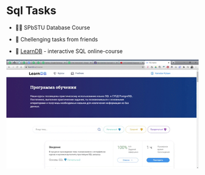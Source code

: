 # Sql Tasks

- 🧑‍🎓 SPbSTU Database Course

- 🤔 Chellenging tasks from friends

- 📘 [LearnDB](https://learndb.ru/) - interactive SQL online-course
<img src="https://github.com/Yang-Pi/Sql-course/blob/main/LearnDB-result.gif" alt="drawing" width="700"/>
